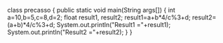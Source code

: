 class precasso
{
public static void main(String args[])
{
int a=10,b=5,c=8,d=2;
float result1, result2;
result1=a+b*4/c%3+d;
result2=(a+b)*4/c%3+d;
System.out.println("Result1 ="+result1);
System.out.println("Result2 ="+result2);
}
}

